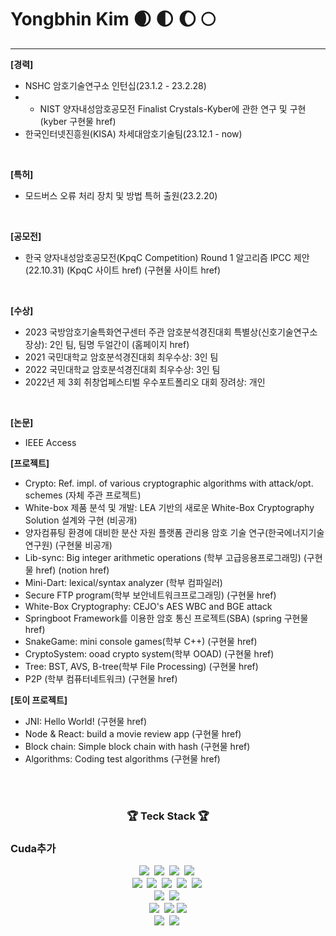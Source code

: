 # Yongbhin Kim 🌒 🌓 🌔 🌕
---

**[경력]**
- NSHC 암호기술연구소 인턴십(23.1.2 - 23.2.28)
- - NIST 양자내성암호공모전 Finalist Crystals-Kyber에 관한 연구 및 구현 (kyber 구현물 href)
- 한국인터넷진흥원(KISA) 차세대암호기술팀(23.12.1 - now)
<br>

**[특허]**
- 모드버스 오류 처리 장치 및 방법 특허 출원(23.2.20)
<br>

**[공모전]**
- 한국 양자내성암호공모전(KpqC Competition) Round 1 알고리즘 IPCC 제안(22.10.31) (KpqC 사이트 href) (구현물 사이트 href)
<br>

**[수상]**
- 2023 국방암호기술특화연구센터 주관 암호분석경진대회 특별상(신호기술연구소장상): 2인 팀, 팀명 두얼간이 (홈페이지 href)
- 2021 국민대학교 암호분석경진대회 최우수상: 3인 팀
- 2022 국민대학교 암호분석경진대회 최우수상: 3인 팀
- 2022년 제 3회 취창업페스티벌 우수포트폴리오 대회 장려상: 개인
<br>

**[논문]**
- IEEE Access 

**[프로젝트]**
- Crypto: Ref. impl. of various cryptographic algorithms with attack/opt. schemes (자체 주관 프로젝트)
- White-box 제품 분석 및 개발: LEA 기반의 새로운 White-Box Cryptography Solution 설계와 구현 (비공개)
- 양자컴퓨팅 환경에 대비한 분산 자원 플랫폼 관리용 암호 기술 연구(한국에너지기술연구원) (구현물 비공개)
- Lib-sync: Big integer arithmetic operations (학부 고급응용프로그래밍) (구현물 href) (notion href)
- Mini-Dart: lexical/syntax analyzer (학부 컴파일러)
- Secure FTP program(학부 보안네트워크프로그래밍) (구현물 href)
- White-Box Cryptography: CEJO's AES WBC and BGE attack
- Springboot Framework를 이용한 암호 통신 프로젝트(SBA) (spring 구현물 href)
- SnakeGame: mini console games(학부 C++) (구현물 href)
- CryptoSystem: ooad crypto system(학부 OOAD) (구현물 href)
- Tree: BST, AVS, B-tree(학부 File Processing) (구현물 href)
- P2P (학부 컴퓨터네트워크) (구현물 href)

**[토이 프로젝트]**
- JNI: Hello World! (구현물 href)
- Node & React: build a movie review app (구현물 href)
- Block chain: Simple block chain with hash (구현물 href)
- Algorithms: Coding test algorithms (구현물 href)
<br>
<br>


<h3 align = "center">🏆 Teck Stack 🏆<h3>
  Cuda추가
<p align = "center">
  <img src="https://img.shields.io/badge/C-A8B9CC?style=flat-square&logo=C&logoColor=white" style="max-width: 100%;"></a>&nbsp
  <img src="https://img.shields.io/badge/c++-00599C?style=flat-square&logo=c%2B%2B&logoColor=white" style="max-width: 100%;"></a>&nbsp
  <img src="https://img.shields.io/badge/Python-3766AB?style=flat-square&logo=Python&logoColor=white" style="max-width: 100%;"></a>&nbsp 
  <img src="https://img.shields.io/badge/Java-007396?style=flat-square&logo=Java&logoColor=white" style="max-width: 100%;"></a>&nbsp
  <br>
  <img src="https://img.shields.io/badge/HTML5-E34F26?style=flat-square&logo=HTML5&logoColor=white" style="max-width: 100%;"></a>&nbsp  
  <img src="https://img.shields.io/badge/CSS3-1572B6?style=flat-square&logo=CSS3&logoColor=white" style="max-width: 100%;"></a>&nbsp
  <img src="https://img.shields.io/badge/javascript-F7DF1E?style=flat-square&logo=javascript&logoColor=black" style="max-width: 100%;"></a>&nbsp
  <img src="https://img.shields.io/badge/node.js-339933?style=flat-square&logo=Node.js&logoColor=white" style="max-width: 100%;"></a>&nbsp
  <img src="https://img.shields.io/badge/react-61DAFB?style=flat-square&logo=react&logoColor=black" style="max-width: 100%;"></a>&nbsp
  <br>
  <img src="https://img.shields.io/badge/Spring Boot-6DB33F?style=flat-square&logo=Spring Boot&logoColor=white" style="max-width: 100%;"></a>&nbsp
  <img src="https://img.shields.io/badge/flutter-02569B?style=flat-square&logo=flutter&logoColor=white" style="max-width: 100%;"></a>&nbsp
  <br>
  <img src="https://img.shields.io/badge/MySQL-4479A1?style=flat-square&logo=MySQL&logoColor=white" style="max-width: 100%;"></a>&nbsp
  <img src="https://img.shields.io/badge/firebase-FFCA28?style=flat-square&logo=firebase&logoColor=white">
  <img src="https://img.shields.io/badge/amazonaws-232F3E?style=flat-square&logo=amazonaws&logoColor=white">
  <br>
  <img src="https://img.shields.io/badge/VMware-607078?style=flat-square&logo=VMware&logoColor=white" style="max-width: 100%;"></a>&nbsp
  <img src="https://img.shields.io/badge/CentOS-262577?style=flat-square&logo=CentOS&logoColor=white" style="max-width: 100%;"></a>&nbsp

  <br>
</p>
